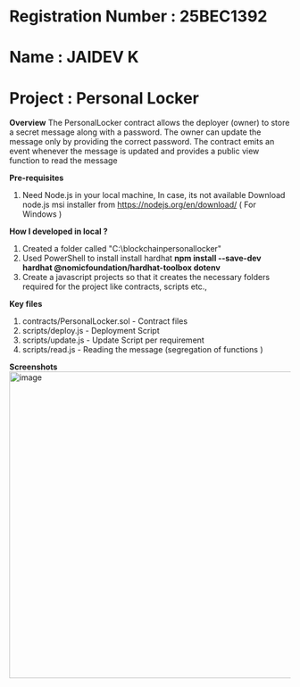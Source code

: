 # Registration Number : 25BEC1392 
# Name                : JAIDEV K  
# Project             : Personal Locker

**Overview**
The PersonalLocker contract allows the deployer (owner) to store a secret message along with a password. The owner can update the message only by providing the correct password. The contract emits an event whenever the message is updated and provides a public view function to read the message

**Pre-requisites**
1. Need Node.js in your local machine, In case, its not available Download node.js msi installer from https://nodejs.org/en/download/ ( For Windows )

**How I developed in local ?** 
1. Created a folder called "C:\blockchainpersonallocker"
2. Used PowerShell to install install hardhat **npm install --save-dev hardhat @nomicfoundation/hardhat-toolbox dotenv**
3. Create a javascript projects so that it creates the necessary folders required for the project like contracts, scripts etc.,

**Key files**
1. contracts/PersonalLocker.sol - Contract files
2. scripts/deploy.js - Deployment Script
3. scripts/update.js - Update Script per requirement
4. scripts/read.js   - Reading the message (segregation of functions )

**Screenshots**
<img width="940" height="550" alt="image" src="https://github.com/user-attachments/assets/255ce8ee-8ed2-423f-890a-045a90b6daa5" />


